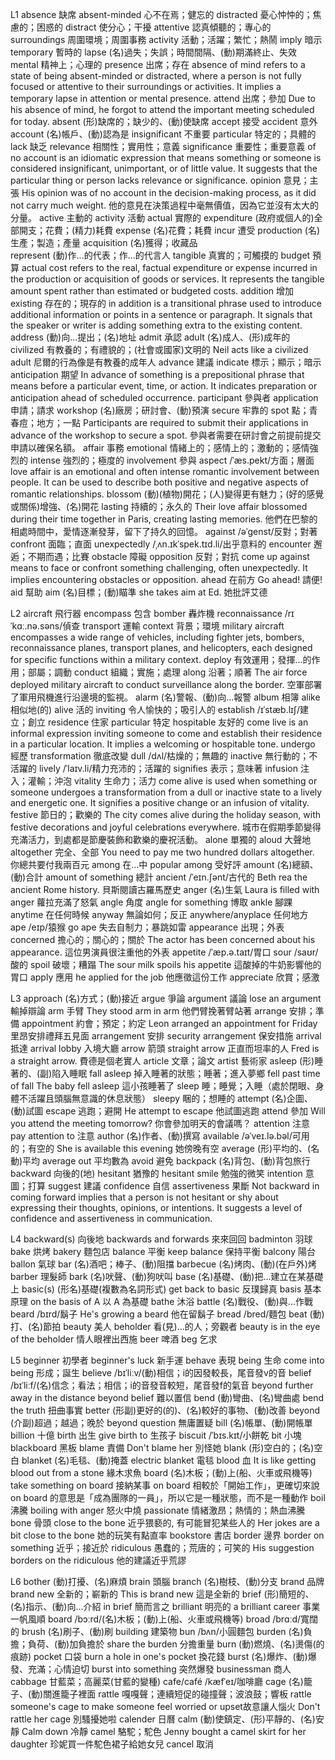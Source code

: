 L1
absence     缺席
absent-minded   心不在焉；健忘的
distracted      憂心忡忡的；焦慮的；困惑的
distract        使分心；干擾
attentive   認真傾聽的；專心的
surroundings    周圍環境；周圍事務
activity    活動；活躍；繁忙；熱鬧
imply   暗示
temporary   暫時的
lapse   (名)過失；失誤；時間間隔、(動)期滿終止、失效
mental  精神上；心理的
presence    出席；存在
absence of mind     refers to a state of being absent-minded or distracted, where a person is not fully focused or attentive to their surroundings or activities. It implies a temporary lapse in attention or mental presence.
attend  出席；參加
Due to his absence of mind, he forgot to attend the important meeting scheduled for today.
absent      (形)缺席的；缺少的、(動)使缺席
accept      接受
accident    意外
account     (名)帳戶、(動)認為是
insignificant   不重要
particular  特定的；具體的
lack    缺乏
relevance   相關性；實用性；意義
significance    重要性；重要意義
of no account   is an idiomatic expression that means something or someone is considered insignificant, unimportant, or of little value. It suggests that the particular thing or person lacks relevance or significance.
opinion     意見；主張
His opinion was of no account in the decision-making process, as it did not carry much weight.      他的意見在決策過程中毫無價值，因為它並沒有太大的分量。
active      主動的
activity    活動
actual  實際的
expenditure     (政府或個人的)全部開支；花費；(精力)耗費
expense     (名)花費；耗費
incur   遭受
production      (名)生產；製造；產量
acquisition     (名)獲得；收藏品  
represent   (動)作...的代表；作...的代言人
tangible    真實的；可觸摸的
budget  預算
actual cost     refers to the real, factual expenditure or expense incurred in the production or acquisition of goods or services. It represents the tangible amount spent rather than estimated or budgeted costs.
addition    增加
existing    存在的；現存的
in addition     is a transitional phrase used to introduce additional information or points in a sentence or paragraph. It signals that the speaker or writer is adding something extra to the existing content.
address     (動)向...提出；(名)地址
admit   承認
adult   (名)成人、(形)成年的
civilized   有教養的；有禮貌的；(社會或國家)文明的
Neil acts like a civilized adult    尼爾的行為像是有教養的成年人
advance     建議
indicate    標示；顯示；暗示
anticipation    期望
In advance of something     is a prepositional phrase that means before a particular event, time, or action. It indicates preparation or anticipation ahead of scheduled occurrence.
participant     參與者
application     申請；請求
workshop    (名)廠房；研討會、(動)預演
secure  牢靠的
spot    點；青春痘；地方；一點
Participants are required to submit their applications in advance of the workshop to secure a spot.     參與者需要在研討會之前提前提交申請以確保名額。
affair  事務
emotional   情緒上的；感情上的；激動的；感情強烈的
intense     強烈的；極度的
involvement     參與
aspect      /ˈæs.pekt/方面；層面
love affair     is an emotional and often intense romantic involvement between people. It can be used to describe both positive and negative aspects of romantic relationships.
blossom     (動)(植物)開花；(人)變得更有魅力；(好的感覺或關係)增強、(名)開花
lasting     持續的；永久的
Their love affair blossomed during their time together in Paris, creating lasting memories.     他們在巴黎的相處時間中，愛情逐漸發芽，留下了持久的回憶。
against     /əˈɡenst/反對；對著
confront    面臨；直面
unexpectedly     /ˌʌn.ɪkˈspek.tɪd.li/出乎意料的
encounter   邂逅；不期而遇；比賽
obstacle    障礙
opposition  反對；對抗
come up against     means to face or confront something challenging, often unexpectedly. It implies encountering obstacles or opposition.
ahead   在前方
Go ahead!    請便!
aid     幫助
aim     (名)目標；(動)瞄準
she takes aim at Ed.    她批評艾德





L2
aircraft    飛行器
encompass   包含
bomber  轟炸機
reconnaissance       /rɪˈkɑː.nə.səns/偵查
transport   運輸
context     背景；環境
military aircraft   encompasses a wide range of vehicles, including fighter jets, bombers, reconnaissance planes, transport planes, and helicopters, each designed for specific functions within a military context.
deploy      有效運用；發揮...的作用；部屬；調動
conduct     組織；實施；處理
along   沿著；順著
The air force deployed military aircraft to conduct surveillance along the border.      空軍部署了軍用飛機進行沿邊境的監視。
alarm       (名)警報、(動)向...報警
album   相簿
alike   相似地(的)
alive   活的
inviting    令人愉快的；吸引人的
establish   /ɪˈstæb.lɪʃ/建立；創立
residence   住家
particular  特定
hospitable  友好的
come live      is an informal expression inviting someone to come and establish their residence in a particular location. It implies a welcoming or hospitable tone.
undergo     經歷
transformation  徹底改變
dull     /dʌl/枯燥的；無趣的
inactive    無行動的；不活躍的
lively       /ˈlaɪv.li/精力充沛的；活躍的
signifies   表示；意味著
infusion    注入；灌輸；沖泡
vitality    生命力；活力
come alive      is used when something or someone undergoes a transformation from a dull or inactive state to a lively and energetic one. It signifies a positive change or an infusion of vitality.
festive     節日的；歡樂的
The city comes alive during the holiday season, with festive decorations and joyful celebrations everywhere.    城市在假期季節變得充滿活力，到處都是節慶裝飾和歡樂的慶祝活動。
alone   單獨的
aloud   大聲地
altogether  完全、全部
You need to pay me two hundred dollars altogether.      你總共要付我兩百元
among   在...中
popular among   受好評
amount  (名)總額、(動)合計
amount of something     總計
ancient     /ˈeɪn.ʃənt/古代的
Beth rea the ancient Rome history.      貝斯閱讀古羅馬歷史
anger   (名)生氣
Laura is filled with anger      蘿拉充滿了怒氣
angle   角度
angle for something     博取
ankle   腳踝
anytime     在任何時候
anyway  無論如何；反正
anywhere/anyplace   任何地方
ape      /eɪp/猿猴
go ape  失去自制力；暴跳如雷
appearance      出現；外表
concerned   擔心的；關心的；關於
The actor has been concerned about his appearance.  這位男演員很注重他的外表
appetite    /ˈæp.ə.taɪt/胃口
sour    /saʊr/酸的
spoil   破壞；糟蹋
The sour milk spoils his appetite   這酸掉的牛奶影響他的胃口
apply   應用
he applied for the job  他應徵這份工作
appreciate  欣賞；感激





L3
approach    (名)方式；(動)接近
argue   爭論
argument    議論
lose an argument    輸掉辯論
arm     手臂
They stood arm in arm   他們臂挽著臂站著
arrange 安排；準備
appointment     約會；預定；約定
Leon arranged an appointment for Friday     里昂安排禮拜五見面
arrangement     安排
security arrangement    保安措施
arrival     抵達
arrival lobby   入境大廳
arrow   箭頭
straight arrow      正直而坦率的人
Fred is a straight arrow.   費德是個老實人
article     文章；論文
artist      藝術家
asleep  (形)睡著的、(副)陷入睡眠
fall asleep     掉入睡著的狀態；睡著；進入夢鄉
fell    past time of fall
The baby fell asleep    這小孩睡著了
sleep   睡；睡覺；入睡（處於閉眼、身體不活躍且頭腦無意識的休息狀態）
sleepy  睏的；想睡的
attempt     (名)企圖、(動)試圖
escape  逃跑；避開
He attempt to escape    他試圖逃跑
attend      參加
Will you attend the meeting tomorrow?   你會參加明天的會議嗎？
attention   注意
pay attention to 注意
author  (名)作者、(動)撰寫
available    /əˈveɪ.lə.bəl/可用的；有空的
She is available this evening   她傍晚有空
average     (形)平均的、(名動)平均
average out     平均數為
avoid   避免
backpack    (名)背包、(動)背包旅行
backward    向後的(地)
hesitant    猶豫的
hesitant smile  勉強的微笑
intention   意圖；打算
suggest     建議
confidence  自信
assertiveness   果斷
Not backward in coming forward      implies that a person is not hesitant or shy about expressing their thoughts, opinions, or intentions. It suggests a level of confidence and assertiveness in communication.





L4
backward(s)     向後地
backwards and forwards      來來回回
badminton       羽球
bake    烘烤
bakery  麵包店
balance     平衡
keep balance    保持平衡
balcony     陽台
ballon      氣球
bar     (名)酒吧；棒子、(動)阻擋
barbecue    (名)烤肉、(動)(在戶外)烤
barber  理髮師
bark    (名)吠聲、(動)狗吠叫
base    (名)基礎、(動)把...建立在某基礎上
basic(s)    (形名)基礎(複數為名詞形式)
get back to basic   反璞歸真
basis   基本原理
on the basis of A   以 A 為基礎
bathe   沐浴
battle  (名)戰役、(動)與...作戰
beard   /bɪrd/鬍子
He's growing a beard    他在留鬍子
bread   /bred/麵包
beat    (動)打、(名)節拍
beauty  美人
beholder    看(見)...的人；旁觀者
beauty is in the eye of the beholder    情人眼裡出西施
beer    啤酒
beg     乞求





L5
beginner    初學者
beginner's luck     新手運
behave  表現
being   生命
come into being     形成；誕生
believe     /bɪˈliːv/(動)相信；i的因發較長，尾音發v的音
belief        /bɪˈliːf/(名)信念；看法；相信；i的音發音較短，尾音發f的氣音
beyond      further away in the distance
beyond belief   難以置信
bend    (動)彎曲、(名)彎曲處
bend the truth  扭曲事實
better  (形副)更好的(的)、(名)較好的事物、(動)改善
beyond      (介副)超過；越過；晚於
beyond question     無庸置疑
bill    (名)帳單、(動)開帳單
billion    十億
birth   出生
give birth to   生孩子
biscuit     /ˈbɪs.kɪt/小餅乾
bit     小塊
blackboard  黑板
blame   責備
Don't blame her     別怪她
blank   (形)空白的；(名)空白
blanket (名)毛毯、(動)掩蓋
electric blanket    電毯
blood   血
It is like getting blood out from a stone   緣木求魚
board   (名)木板；(動)上(船、火車或飛機等)
take something on board     接納某事
on board    相較於「開始工作」，更確切來說 on board 的意思是「成為團隊的一員」，所以它是一種狀態，而不是一種動作
boil    沸騰
boiling with anger  怒火中燒
passionate  情緒激昂；熱情的；熱血沸騰
bone    骨頭
close to the bone   近乎猥褻的, 有可能冒犯某些人的
Her jokes are a bit close to the bone   她的玩笑有點直率
bookstore   書店
border  邊界
border on something  近乎；接近於
ridiculous      愚蠢的；荒唐的；可笑的
His suggestion borders on the ridiculous    他的建議近乎荒謬





L6
bother  (動)打擾、(名)麻煩
brain   頭腦
branch  (名)樹枝、(動)分支
brand   品牌
brand new   全新的；嶄新的
This is brand new   這是全新的
brief   (形)簡短的、(名)指示、(動)向...介紹
in brief    簡而言之
brilliant   明亮的
a brilliant career  事業一帆風順
board   /bɔːrd/(名)木板；(動)上(船、火車或飛機等)
broad   /brɑːd/寬闊的
brush   (名)刷子、(動)刷
building    建築物
bun  /bʌn/小圓麵包
burden  (名)負擔；負荷、(動)加負擔於
share the burden    分擔重量
burn    (動)燃燒、(名)燙傷(的痕跡)
pocket  口袋
burn a hole in one's pocket     換花錢
burst   (名)爆炸、(動)爆發、充滿；心情迫切
burst into something    突然爆發
businessman     商人
cabbage     甘藍菜；高麗菜(甘藍的變種)
cafe/café    /kæfˈeɪ/咖啡廳
cage    (名)籠子、(動)關進籠子裡面
rattle  嘎嘎聲；連續短促的碰撞聲；波浪鼓；響板
rattle someone's cage   to make someone feel worried or upset故意讓人惱火
Don't rattle her cage   別騷擾她啦
calender    日曆
calm    (動)使鎮定、(形)平靜的、(名)安靜
Calm down   冷靜
camel   駱駝；駝色
Jenny bought a camel skirt for her daughter     珍妮買一件駝色裙子給她女兒
cancel  取消